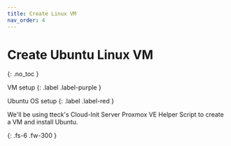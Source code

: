 ```yaml
---
title: Create Linux VM
nav_order: 4
---
```


# Create Ubuntu Linux VM
{: .no_toc }

VM setup
{: .label .label-purple }

Ubuntu OS setup
{: .label .label-red }

We'll be using tteck's Cloud-Init Server Proxmox VE Helper Script to create a VM and install Ubuntu.

{: .fs-6 .fw-300 }
